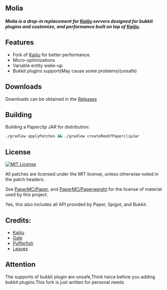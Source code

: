 ## Molia

<h5>Molia is a drop-in replacement for <a href="https://github.com/KaiijuMC/Kaiiju">Kaiiju</a> servers designed for bukkit plugins and customize, and performance built on top of <a href="https://github.com/KaiijuMC/Kaiiju">Kaiiju</a>.</h5>
</div>

## Features
- Fork of [Kaiiju](https://github.com/KaiijuMC/Kaiiju) for better performance.
- Micro-optimizations
- Variable entity wake-up
- Bukkit plugins support(May cause some problems)(unsafe)
  
## Downloads

Downloads can be obtained in the [Releases](https://github.com/Molia/Molia/releases)


## Building

Building a Paperclip JAR for distribution:

```bash
./gradlew applyPatches && ./gradlew createReobfPaperclipJar
```


## License
[![MIT License](https://img.shields.io/github/license/Era4FunMc/Molia?style=flat-square)](LICENSE)

All patches are licensed under the MIT license, unless otherwise noted in the patch headers.

See [PaperMC/Paper](https://github.com/PaperMC/Paper), and [PaperMC/Paperweight](https://github.com/PaperMC/paperweight) for the license of material used by this project.

Yes, this also includes all API provided by Paper, Spigot, and Bukkit.


Credits:
-------------
- [Kaiiju](https://github.com/KaiijuMC/Kaiiju)
- [Gale](https://github.com/GaleMC/Gale)
- [Pufferfish](https://github.com/pufferfish-gg/pufferfish/)
- [Leaves](https://github.com/LeavesMC/Leaves)

## Attention
The supports of bukkit plugin are unsafe,Think twice before you adding bukkit plugins.This fork is just written for personal needs
